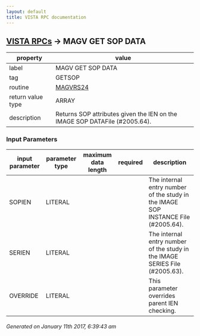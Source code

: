 ```yaml
---
layout: default
title: VISTA RPC documentation
---
```




## [VISTA RPCs](TableOfContent.md) &#8594; MAGV GET SOP DATA 

 property | value 
--- | --- 
 label | MAGV GET SOP DATA
 tag | GETSOP
 routine | [MAGVRS24](http://code.osehra.org/dox/Routine_MAGVRS24_source.html)
 return value type | ARRAY
 description | Returns SOP attributes given the IEN on the IMAGE SOP DATAFile (#2005.64).

### Input Parameters

| input parameter | parameter type | maximum data length | required | description | 
| --- | --- | --- | --- | --- | 
| SOPIEN | LITERAL |  |  | The internal entry number of the study in the IMAGE SOP INSTANCE File (#2005.64). | 
| SERIEN | LITERAL |  |  | The internal entry number of the study in the IMAGE SERIES File (#2005.63). | 
| OVERRIDE | LITERAL |  |  | This parameter overrides parent IEN checking. | 




 ###### Generated on January 11th 2017, 6:39:43 am